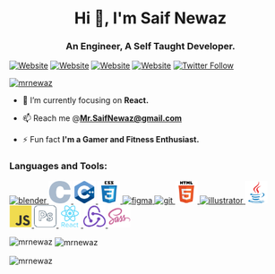 <h1 align="center">Hi 👋, I'm Saif Newaz</h1>
<h3 align="center">An Engineer, A Self Taught Developer.</h3>

<!-- <p align="center"> <img src="https://komarev.com/ghpvc/?username=mrnewaz&label=Profile%20views&color=0e75b6&style=flat" alt="mrnewaz" /> </p> -->


[![Website](https://img.shields.io/website?color=%23FABF15&down_color=down&down_message=critical&label=Newaz&logo=Suzuki&logoColor=%23FABF15&style=for-the-badge&up_color=success&up_message=Online&url=https%3A%2F%2Fsaifnewaz.me)](https://saifnewaz.me)
[![Website](https://img.shields.io/badge/Facebook-1877F2?style=for-the-badge&logo=facebook&logoColor=white)](https://facebook.com/saif.newaz)
[![Website](https://img.shields.io/badge/Instagram-E4405F?style=for-the-badge&logo=instagram&logoColor=white)](https://instagram.com/saif.newaz)
[![Website](https://img.shields.io/badge/LinkedIn-0077B5?style=for-the-badge&logo=linkedin&logoColor=white)](https://www.linkedin.com/in/saifur-rahman-saif/)
[![Twitter Follow](https://img.shields.io/twitter/follow/saif_newaz?color=1DA1F2&logo=twitter&style=for-the-badge)](https://twitter.com/intent/follow?original_referer=https%3A%2F%2Fgithub.com%2FcodeSTACKr&screen_name=saif_newaz)





<p align="left"> <a href="https://github.com/ryo-ma/github-profile-trophy"><img src="https://github-profile-trophy.vercel.app/?username=mrnewaz" alt="mrnewaz" /></a> </p>



- 🌱 I’m currently focusing on **React.**

- 📫 Reach me @**Mr.SaifNewaz@gmail.com**

- ⚡ Fun fact **I'm a Gamer and Fitness Enthusiast.**



<h3 align="left">Languages and Tools:</h3>
<p align="left"> <a href="https://www.blender.org/" target="_blank"> <img src="https://download.blender.org/branding/community/blender_community_badge_white.svg" alt="blender" width="40" height="40"/> </a> <a href="https://www.cprogramming.com/" target="_blank"> <img src="https://raw.githubusercontent.com/devicons/devicon/master/icons/c/c-original.svg" alt="c" width="40" height="40"/> </a> <a href="https://www.w3schools.com/cpp/" target="_blank"> <img src="https://raw.githubusercontent.com/devicons/devicon/master/icons/cplusplus/cplusplus-original.svg" alt="cplusplus" width="40" height="40"/> </a> <a href="https://www.w3schools.com/css/" target="_blank"> <img src="https://raw.githubusercontent.com/devicons/devicon/master/icons/css3/css3-original-wordmark.svg" alt="css3" width="40" height="40"/> </a> <a href="https://www.figma.com/" target="_blank"> <img src="https://www.vectorlogo.zone/logos/figma/figma-icon.svg" alt="figma" width="40" height="40"/> </a> <a href="https://git-scm.com/" target="_blank"> <img src="https://www.vectorlogo.zone/logos/git-scm/git-scm-icon.svg" alt="git" width="40" height="40"/> </a> <a href="https://www.w3.org/html/" target="_blank"> <img src="https://raw.githubusercontent.com/devicons/devicon/master/icons/html5/html5-original-wordmark.svg" alt="html5" width="40" height="40"/> </a> <a href="https://www.adobe.com/in/products/illustrator.html" target="_blank"> <img src="https://www.vectorlogo.zone/logos/adobe_illustrator/adobe_illustrator-icon.svg" alt="illustrator" width="40" height="40"/> </a> <a href="https://www.java.com" target="_blank"> <img src="https://raw.githubusercontent.com/devicons/devicon/master/icons/java/java-original.svg" alt="java" width="40" height="40"/> </a> <a href="https://developer.mozilla.org/en-US/docs/Web/JavaScript" target="_blank"> <img src="https://raw.githubusercontent.com/devicons/devicon/master/icons/javascript/javascript-original.svg" alt="javascript" width="40" height="40"/> </a> <a href="https://www.photoshop.com/en" target="_blank"> <img src="https://raw.githubusercontent.com/devicons/devicon/master/icons/photoshop/photoshop-line.svg" alt="photoshop" width="40" height="40"/> </a> <a href="https://reactjs.org/" target="_blank"> <img src="https://raw.githubusercontent.com/devicons/devicon/master/icons/react/react-original-wordmark.svg" alt="react" width="40" height="40"/> </a> <a href="https://redux.js.org" target="_blank"> <img src="https://raw.githubusercontent.com/devicons/devicon/master/icons/redux/redux-original.svg" alt="redux" width="40" height="40"/> </a> <a href="https://sass-lang.com" target="_blank"> <img src="https://raw.githubusercontent.com/devicons/devicon/master/icons/sass/sass-original.svg" alt="sass" width="40" height="40"/> </a> </p>

<p><img align="left" src="https://github-readme-stats.vercel.app/api/top-langs?username=mrnewaz&show_icons=true&locale=en&layout=compact" alt="mrnewaz" /></p>

<p>&nbsp;<img align="center" src="https://github-readme-stats.vercel.app/api?username=mrnewaz&show_icons=true&locale=en" alt="mrnewaz" /></p>

<p><img align="center" src="https://github-readme-streak-stats.herokuapp.com/?user=mrnewaz&" alt="mrnewaz" /></p>

